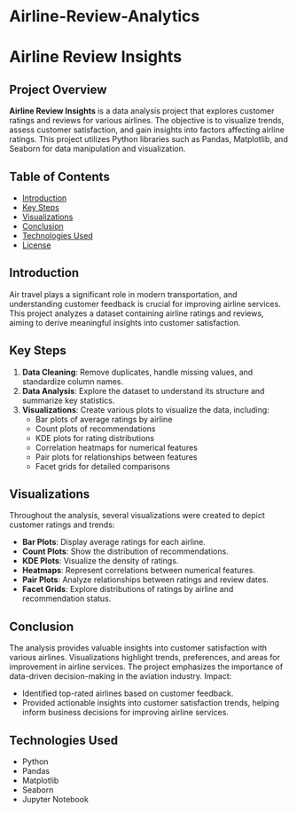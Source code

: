 # Airline-Review-Analytics

# Airline Review Insights

## Project Overview

**Airline Review Insights** is a data analysis project that explores customer ratings and reviews for various airlines. The objective is to visualize trends, assess customer satisfaction, and gain insights into factors affecting airline ratings. This project utilizes Python libraries such as Pandas, Matplotlib, and Seaborn for data manipulation and visualization.

## Table of Contents

- [Introduction](#introduction)
- [Key Steps](#key-steps)
- [Visualizations](#visualizations)
- [Conclusion](#conclusion)
- [Technologies Used](#technologies-used)
- [License](#license)

## Introduction

Air travel plays a significant role in modern transportation, and understanding customer feedback is crucial for improving airline services. This project analyzes a dataset containing airline ratings and reviews, aiming to derive meaningful insights into customer satisfaction.

## Key Steps

1. **Data Cleaning**: Remove duplicates, handle missing values, and standardize column names.
2. **Data Analysis**: Explore the dataset to understand its structure and summarize key statistics.
3. **Visualizations**: Create various plots to visualize the data, including:
   - Bar plots of average ratings by airline
   - Count plots of recommendations
   - KDE plots for rating distributions
   - Correlation heatmaps for numerical features
   - Pair plots for relationships between features
   - Facet grids for detailed comparisons

## Visualizations

Throughout the analysis, several visualizations were created to depict customer ratings and trends:

- **Bar Plots**: Display average ratings for each airline.
- **Count Plots**: Show the distribution of recommendations.
- **KDE Plots**: Visualize the density of ratings.
- **Heatmaps**: Represent correlations between numerical features.
- **Pair Plots**: Analyze relationships between ratings and review dates.
- **Facet Grids**: Explore distributions of ratings by airline and recommendation status.

## Conclusion

The analysis provides valuable insights into customer satisfaction with various airlines. Visualizations highlight trends, preferences, and areas for improvement in airline services. The project emphasizes the importance of data-driven decision-making in the aviation industry.
Impact:

- Identified top-rated airlines based on customer feedback.
- Provided actionable insights into customer satisfaction trends, helping inform business decisions for improving airline services.


## Technologies Used

- Python
- Pandas
- Matplotlib
- Seaborn
- Jupyter Notebook
